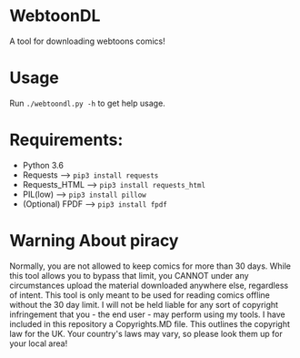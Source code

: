 # WebtoonDL
A tool for downloading webtoons comics!

# Usage
Run `./webtoondl.py -h` to get help usage. 

# Requirements:
- Python 3.6
- Requests --> `pip3 install requests`
- Requests_HTML --> `pip3 install requests_html`
- PIL(low) --> `pip3 install pillow`
- (Optional) FPDF --> `pip3 install fpdf`

# Warning About piracy
Normally, you are not allowed to keep comics for more than 30 days. While this tool allows you to bypass that limit, you CANNOT under any circumstances upload the material downloaded anywhere else, regardless of intent. This tool is only meant to be used for reading comics offline without the 30 day limit. I will not be held liable for any sort of copyright infringement that you - the end user - may perform using my tools.
I have included in this repository a Copyrights.MD file. This outlines the copyright law for the UK. Your country's laws may vary, so please look them up for your local area!
